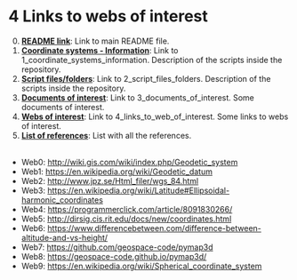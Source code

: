 # **4 Links to webs of interest**
0. [**README link**](./../README.md): Link to main README file.
1. [**Coordinate systems - Information**](./1_coordinate_systems_information.md): Link to 1_coordinate_systems_information. Description of the scripts inside the repository.
2. [**Script files/folders**](./2_script_files_folders.md): Link to 2_script_files_folders. Description of the scripts inside the repository.
3. [**Documents of interest**](./3_documents_of_interest.md): Link to 3_documents_of_interest. Some documents of interest.
4. [**Webs of interest**](./4_links_to_web_of_interest.md): Link to 4_links_to_web_of_interest. Some links to webs of interest.
5. [**List of references**](./5_list_references.md): List with all the references.
<br/><br/>

- Web0: http://wiki.gis.com/wiki/index.php/Geodetic_system
- Web1: https://en.wikipedia.org/wiki/Geodetic_datum
- Web2: http://www.jpz.se/Html_filer/wgs_84.html
- Web3: https://en.wikipedia.org/wiki/Latitude#Ellipsoidal-harmonic_coordinates
- Web4: https://programmerclick.com/article/8091830266/
- Web5: http://dirsig.cis.rit.edu/docs/new/coordinates.html
- Web6: https://www.differencebetween.com/difference-between-altitude-and-vs-height/
- Web7: https://github.com/geospace-code/pymap3d
- Web8: https://geospace-code.github.io/pymap3d/
- Web9: https://en.wikipedia.org/wiki/Spherical_coordinate_system